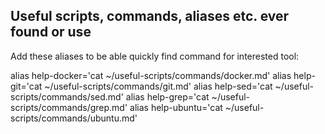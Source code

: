 ## Useful scripts, commands, aliases etc. ever found or use

Add these aliases to be able quickly find command for interested tool:

alias help-docker='cat ~/useful-scripts/commands/docker.md'
alias help-git='cat ~/useful-scripts/commands/git.md'
alias help-sed='cat ~/useful-scripts/commands/sed.md'
alias help-grep='cat ~/useful-scripts/commands/grep.md'
alias help-ubuntu='cat ~/useful-scripts/commands/ubuntu.md'

